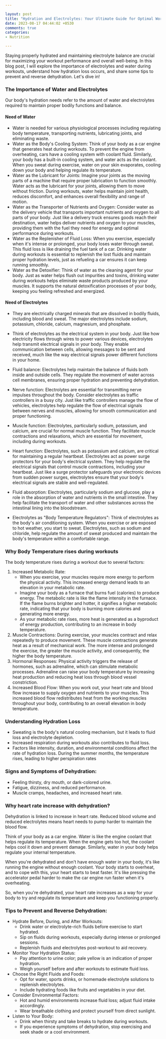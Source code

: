 ```yaml
---

layout: post
title: "Hydration and Electrolytes: Your Ultimate Guide for Optimal Workout Performance"
date: 2023-08-17 04:44:02 +0530
comments: true
categories: 
- Nutrition

---
```




Staying properly hydrated and maintaining electrolyte balance are  crucial for maximizing your workout performance and overall well-being.  In this blog post, I will explore the importance of electrolytes and  water during workouts, understand how hydration loss occurs, and share some tips to prevent and reverse dehydration. Let's dive  in!



### The Importance of Water and Electrolytes

Our body's hydration needs refer to the amount of water and electrolytes required to maintain proper bodily functions and balance.



#### Need of Water

* Water is needed for various physiological processes including regulating body temperature, transporting nutrients, lubricating joints, and eliminating waste. 
* Water as the Body's Cooling System: Think of your body as a car engine that generates heat during workouts. To prevent the engine from overheating, cars have a cooling system with coolant fluid. Similarly, your body has a built-in cooling system, and water acts as the coolant. When you sweat during exercise, water on your skin evaporates, cooling down your body and helping regulate its temperature.
* Water as the Lubricant for Joints: Imagine your joints as the moving parts of a machine that require proper lubrication to function smoothly. Water acts as the lubricant for your joints, allowing them to move without friction. During workouts, water helps maintain joint health, reduces discomfort, and enhances overall flexibility and range of motion.
* Water as the Transporter of Nutrients and Oxygen: Consider water as the delivery vehicle that transports important nutrients and oxygen to all parts of your body. Just like a delivery truck ensures goods reach their destination, water helps deliver nutrients and oxygen to your muscles, providing them with the fuel they need for energy and optimal performance during workouts.
* Water as the Replenisher of Fluid Loss: When you exercise, especially when it's intense or prolonged, your body loses water through sweat. This fluid loss is like draining the fuel tank of a car. Drinking water during workouts is essential to replenish the lost fluids and maintain proper hydration levels, just as refueling a car ensures it can keep running smoothly.
* Water as the Detoxifier: Think of water as the cleaning agent for your body. Just as water helps flush out impurities and toxins, drinking water during workouts helps eliminate waste products produced by your muscles. It supports the natural detoxification processes of your body, keeping you feeling refreshed and energized.



#### Need of Electrolytes

* They are electrically charged minerals that are dissolved in bodily  fluids, including blood and sweat. The major electrolytes include  sodium, potassium, chloride, calcium, magnesium, and phosphate.

* Think of electrolytes as the electrical system in your body. Just like  how electricity flows through wires to power various devices,  electrolytes help transmit electrical signals in your body. They enable  communication between cells, allowing messages to be sent and received,  much like the way electrical signals power different functions in your  home.

* Fluid balance: Electrolytes help maintain the balance of fluids both inside and outside cells. They regulate the movement of water across cell membranes, ensuring proper hydration and preventing dehydration.

* Nerve function: Electrolytes are essential for transmitting nerve impulses throughout the body.  Consider electrolytes as traffic controllers in a busy city. Just like  traffic controllers manage the flow of vehicles, electrolytes help  regulate the flow of electrical signals between nerves and muscles,  allowing for smooth communication and proper functioning.

* Muscle function: Electrolytes, particularly sodium, potassium, and calcium, are crucial for normal muscle function. They facilitate muscle contractions and relaxations, which are essential for movement, including during workouts.

* Heart function: Electrolytes, such as potassium and calcium, are critical for maintaining a regular heartbeat.  Electrolytes act as power surge protectors for your body's electrical  system. They help regulate the electrical signals that control muscle  contractions, including your heartbeat. Just like a surge protector  safeguards your electronic devices from sudden power surges,  electrolytes ensure that your body's electrical signals are stable and  well-regulated.

* Fluid absorption: Electrolytes, particularly sodium and glucose, play a role in the absorption of water and nutrients in the small intestine. They help facilitate the transport of water and other substances across the intestinal lining into the bloodstream.

* Electrolytes as "Body Temperature Regulators": Think of electrolytes as the body's air conditioning system. When you  exercise or are exposed to hot weather, you start to sweat.  Electrolytes, such as sodium and chloride, help regulate the amount of  sweat produced and maintain the body's temperature within a comfortable  range.

  

### Why Body Temperature rises during workouts

The body temperature rises during a workout due to several factors:

1. Increased Metabolic Rate: 
   - When you exercise, your muscles require more energy to perform the physical activity. This increased energy demand leads to an elevation in your metabolic rate. 
   - Imagine your body as a furnace that burns fuel (calories) to produce  energy. The metabolic rate is like the flame intensity in the furnace.  If the flame burns brighter and hotter, it signifies a higher metabolic  rate, indicating that your body is burning more calories and generating  more energy.
   - As your metabolic rate rises, more heat is generated as a byproduct of energy production, contributing to an increase in body temperature.
2. Muscle Contractions: During exercise, your muscles contract and relax repeatedly to produce movement. These muscle contractions generate heat as a result of mechanical work. The more intense and prolonged the exercise, the greater the muscle activity, and consequently, the higher the body temperature.
3. Hormonal Responses: Physical activity triggers the release of hormones, such as adrenaline, which can stimulate metabolic processes. Adrenaline can raise your body temperature by increasing heat production and reducing heat loss through blood vessel constriction.
4. Increased Blood Flow: When you work out, your heart rate and blood flow increase to supply oxygen and nutrients to your muscles. This increased blood flow redistributes heat from the working muscles throughout your body, contributing to an overall elevation in body temperature.



### Understanding Hydration Loss

- Sweating is the body's natural cooling mechanism, but it leads to fluid loss and electrolyte depletion.
- Increased respiration during workouts also contributes to fluid loss.
- Factors like intensity, duration, and environmental conditions affect the rate of hydration loss. During the summer months, the temperature rises, leading to higher perspiration rates



### Signs and Symptoms of Dehydration:

- Feeling thirsty, dry mouth, or dark-colored urine.
- Fatigue, dizziness, and reduced performance.
- Muscle cramps, headaches, and increased heart rate.



### Why heart rate increase with dehydration?

Dehydration is linked to increase in heart rate. Reduced blood volume and reduced electrolytes means heart needs to pump harder to maintain the blood flow. 

Think of your body as a car engine. Water is like the engine coolant that helps regulate its temperature. When the engine gets too hot, the coolant helps cool it down and prevent damage. Similarly, water in your body helps regulate your internal temperature.

When you're dehydrated and don't have enough water in your body, it's like running the engine without enough coolant. Your body starts to overheat, and to cope with this, your heart starts to beat faster. It's like pressing the accelerator pedal harder to make the car engine run faster when it's overheating.

So, when you're dehydrated, your heart rate increases as a way for your body to try and regulate its temperature and keep you functioning properly.



### Tips to Prevent and Reverse Dehydration:

- Hydrate Before, During, and After Workouts:
  - Drink water or electrolyte-rich fluids before exercise to start hydrated.
  - Sip on fluids during workouts, especially during intense or prolonged sessions.
  - Replenish fluids and electrolytes post-workout to aid recovery.
- Monitor Your Hydration Status:
  - Pay attention to urine color; pale yellow is an indication of proper hydration.
  - Weigh yourself before and after workouts to estimate fluid loss.
- Choose the Right Fluids and Foods:
  - Opt for water, sports drinks, or homemade electrolyte solutions to replenish electrolytes.
  - Include hydrating foods like fruits and vegetables in your diet.
- Consider Environmental Factors:
  - Hot and humid environments increase fluid loss; adjust fluid intake accordingly.
  - Wear breathable clothing and protect yourself from direct sunlight.
- Listen to Your Body:
  - Drink when thirsty and take breaks to hydrate during workouts.
  - If you experience symptoms of dehydration, stop exercising and seek shade or a cool environment.
